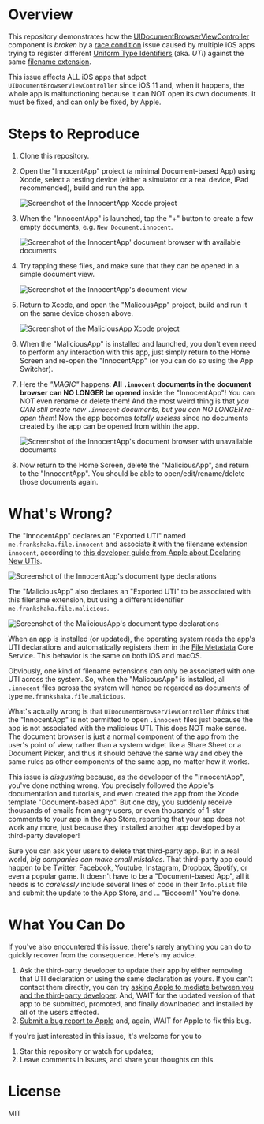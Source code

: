 # Overview

This repository demonstrates how the [UIDocumentBrowserViewController](https://developer.apple.com/documentation/uikit/uidocumentbrowserviewcontroller) component is *broken* by a [race condition](https://en.wikipedia.org/wiki/Race_condition) issue caused by multiple iOS apps trying to register different [Uniform Type Identifiers](https://developer.apple.com/library/archive/documentation/FileManagement/Conceptual/understanding_utis/understand_utis_conc/understand_utis_conc.html) (aka. *UTI*) against the same [filename extension](https://en.wikipedia.org/wiki/Filename_extension).

This issue affects ALL iOS apps that adpot `UIDocumentBrowserViewController` since iOS 11 and, when it happens, the whole app is malfunctioning because it can NOT open its own documents. It must be fixed, and can only be fixed, by Apple.

# Steps to Reproduce

1.  Clone this repository.
2.  Open the "InnocentApp" project (a minimal Document-based App) using Xcode, select a testing device (either a simulator or a real device, iPad recommended), build and run the app.

    ![Screenshot of the InnocentApp Xcode project](Screenshots/screenshot-innocentapp-project.png)

3.  When the "InnocentApp" is launched, tap the "+" button to create a few empty documents, e.g. `New Document.innocent`.

    ![Screenshot of the InnocentApp' document browser with available documents](Screenshots/screenshot-innocentapp-documents-available.png)

4.  Try tapping these files, and make sure that they can be opened in a simple document view.

    ![Screenshot of the InnocentApp's document view](Screenshots/screenshot-innocentapp-document-open.png)

5.  Return to Xcode, and open the "MalicousApp" project, build and run it on the same device chosen above.

    ![Screenshot of the MaliciousApp Xcode project](Screenshots/screenshot-maliciousapp-project.png)

6.  When the "MaliciousApp" is installed and launched, you don't even need to perform any interaction with this app, just simply return to the Home Screen and re-open the "InnocentApp" (or you can do so using the App Switcher).
7.  Here the *"MAGIC"* happens: **All `.innocent` documents in the document browser can NO LONGER be opened** inside the "InnocentApp"! You can NOT even rename or delete them! And the most weird thing is that *you CAN still create new `.innocent` documents, but you can NO LONGER re-open them*! Now the app becomes *totally useless* since no documents created by the app can be opened from within the app.

    ![Screenshot of the InnocentApp's document browser with unavailable documents](Screenshots/screenshot-innocentapp-documents-unavailable.png)

8.  Now return to the Home Screen, delete the "MaliciousApp", and return to the "InnocentApp". You should be able to open/edit/rename/delete those documents again.


# What's Wrong?

The "InnocentApp" declares an "Exported UTI" named `me.frankshaka.file.innocent` and associate it with the filename extension `innocent`, according to [this developer guide from Apple about Declaring New UTIs](https://developer.apple.com/library/archive/documentation/FileManagement/Conceptual/understanding_utis/understand_utis_declare/understand_utis_declare.html).

![Screenshot of the InnocentApp's document type declarations](Screenshots/screenshot-innocentapp-appinfo.png)

The "MaliciousApp" also declares an "Exported UTI" to be associated with this filename extension, but using a different identifier `me.frankshaka.file.malicious`.

![Screenshot of the MaliciousApp's document type declarations](Screenshots/screenshot-maliciousapp-appinfo.png)

When an app is installed (or updated), the operating system reads the app's UTI declarations and automatically registers them in the [File Metadata](https://developer.apple.com/documentation/coreservices/file_metadata) Core Service. This behavior is the same on both iOS and macOS.

Obviously, one kind of filename extensions can only be associated with one UTI across the system. So, when the "MalicousApp" is installed, all `.innocent` files across the system will hence be regarded as documents of type `me.frankshaka.file.malicious`.

What's actually wrong is that `UIDocumentBrowserViewController` *thinks* that the "InnocentApp" is not permitted to open `.innocent` files just because the app is not associated with the malicious UTI. This does NOT make sense. The document browser is just a normal component of the app from the user's point of view, rather than a system widget like a Share Sheet or a Document Picker, and thus it should behave the same way and obey the same rules as other components of the same app, no matter how it works.

This issue is *disgusting* because, as the developer of the "InnocentApp", you've done nothing wrong. You precisely followed the Apple's documentation and tutorials, and even created the app from the Xcode template "Document-based App". But one day, you suddenly receive thousands of emails from angry users, or even thousands of 1-star comments to your app in the App Store, reporting that your app does not work any more, just because they installed another app developed by a third-party developer!

Sure you can ask your users to delete that third-party app. But in a real world, *big companies can make small mistakes*. That third-party app could happen to be Twitter, Facebook, Youtube, Instagram, Dropbox, Spotify, or even a popular game. It doesn't have to be a "Document-based App", all it needs is to *carelessly* include several lines of code in their `Info.plist` file and submit the update to the App Store, and ... "Boooom!" You're done.


# What You Can Do

If you've also encountered this issue, there's rarely anything you can do to quickly recover from the consequence. Here's my advice.

1.  Ask the third-party developer to update their app by either removing that UTI declaration or using the same declaration as yours. If you can't contact them directly, you can try [asking Apple to mediate between you and the third-party developer](https://www.apple.com/legal/internet-services/itunes/appstorenotices/). And, WAIT for the updated version of that app to be submitted, promoted, and finally downloaded and installed by all of the users affected.
2.  [Submit a bug report to Apple](https://feedbackassistant.apple.com/) and, again, WAIT for Apple to fix this bug.

If you're just interested in this issue, it's welcome for you to

1.  Star this repository or watch for updates;
2.  Leave comments in Issues, and share your thoughts on this.

# License

MIT
